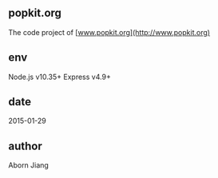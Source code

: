 ## popkit.org
The code project of [www.popkit.org](http://www.popkit.org)

## env
Node.js v10.35+
Express v4.9+

## date
2015-01-29

## author
Aborn Jiang
